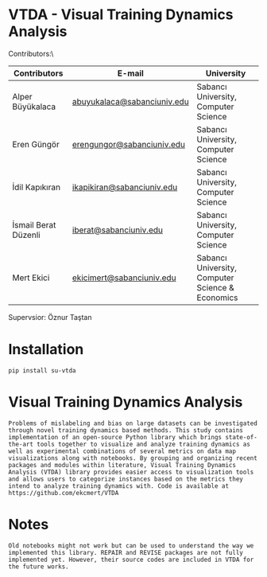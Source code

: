 # VTDA - Visual Training Dynamics Analysis
Contributors:\

| Contributors      | E-mail | University |
| ----------- | ----------- | ----------- |
| Alper Büyükalaca    |   abuyukalaca@sabanciuniv.edu  |Sabancı University, Computer Science |
| Eren Güngör	   |  erengungor@sabanciuniv.edu  | Sabancı University, Computer Science |
| İdil Kapıkıran			   |  ikapikiran@sabanciuniv.edu  |Sabancı University, Computer Science |
| İsmail Berat Düzenli  | iberat@sabanciuniv.edu  |Sabancı University, Computer Science |
| Mert Ekici 		   |    ekicimert@sabanciuniv.edu  | Sabancı University, Computer Science & Economics|\

Supervsior:                 Öznur Taştan


# Installation
`pip install su-vtda`

# Visual Training Dynamics Analysis
`Problems of mislabeling and bias on large datasets can be investigated through novel training dynamics based methods. This study contains implementation of an open-source Python library which brings state-of-the-art tools together to visualize and analyze training dynamics as well as experimental combinations of several metrics on data map visualizations along with notebooks. By grouping and organizing recent packages and modules within literature, Visual Training Dynamics Analysis (VTDA) library provides easier access to visualization tools and allows users to categorize instances based on the metrics they intend to analyze training dynamics with. Code is available at https://github.com/ekcmert/VTDA`

# Notes
`Old notebooks might not work but can be used to understand the way we implemented this library. REPAIR and REVISE packages are not fully implemented yet. However, their source codes are included in VTDA for the future works.`
